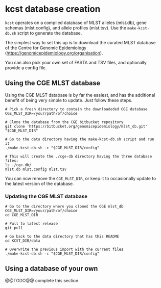 # kcst database creation

`kcst` operates on a compiled database of MLST alleles (mlst.db), gene schemas
(mlst.config), and allele profiles (mlst.tsv).  Use the `make-kcst-db.sh`
script to generate the database.

The simplest way to set this up is to download the curated MLST database of the
Centre for Genomic Epidemiology (https://genomicepidemiology.org/organisation).

You can also pick your own set of FASTA and TSV files, and optionally provide
a config file.


## Using the CGE MLST database

Using the CGE MLST database is by far the easiest, and has the additional
benefit of being very simple to update.  Just follow these steps.


    # Pick a fresh directory to contain the downloadeded CGE database
    CGE_MLST_DIR=/your/path/of/choice

    # Clone the database from the CGE bitbucket repository
    git clone 'https://bitbucket.org/genomicepidemiology/mlst_db.git' "$CGE_MLST_DIR"

    # Go to the data directory having the make-kcst-db.sh script and run it
    ./make-kcst-db.sh -c "$CGE_MLST_DIR/config"

    # This will create the ./cge-db directory having the three database files:
    ls ./cge-db/
    mlst.db mlst.config mlst.tsv

You can now remove the `CGE_MLST_DIR`, or keep it to occasionally update
to the latest version of the database.


### Updating the CGE MLST database

    # Go to the directory where you cloned the CGE mlst_db
    CGE_MLST_DIR=/your/path/of/choice
    cd CGE_MLST_DIR

    # Pull to latest release
    git pull

    # Go back to the data directory that has this README
    cd KCST_DIR/data

    # Overwrite the previous import with the current files
    ./make-kcst-db.sh -c "$CGE_MLST_DIR/config"
    
    
## Using a database of your own

@@TODO@@ complete this section


